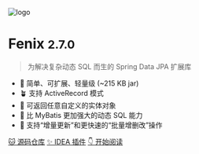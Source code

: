 ![logo](assets/images/logo.png)

# Fenix <small>2.7.0</small>

> 为解决复杂动态 SQL 而生的 Spring Data JPA 扩展库

- 🌱 简单、可扩展、轻量级 (~215 KB jar)
- 🪴 支持 ActiveRecord 模式
- 🌴 可返回任意自定义的实体对象
- 🌿 比 MyBatis 更加强大的动态 SQL 能力
- 🌾 支持“增量更新”和更快速的“批量增删改”操作

[🐱 源码仓库](https://github.com/blinkfox/fenix/)
[✨ IDEA 插件](https://plugins.jetbrains.com/plugin/17158-fenix)
[👇 开始阅读](README)